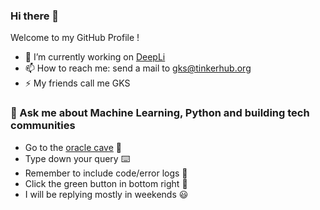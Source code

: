 ### Hi there 👋


Welcome to my GitHub Profile !


- 🔭 I’m currently working on [DeepLi](https://github.com/Nysa-clan/DeepLI)
- 📫 How to reach me: send a mail to gks@tinkerhub.org
- ⚡ My friends call me GKS

### 💬 Ask me about Machine Learning, Python and building tech communities
- Go to the [oracle cave](https://github.com/GopikrishnanSasikumar/GopikrishnanSasikumar/issues/new) :crystal_ball:
- Type down your query :keyboard: 
- Remember to include code/error logs :bug:
- Click the green button in bottom right :cowboy_hat_face: 
- I will be replying mostly in weekends :smiley:
